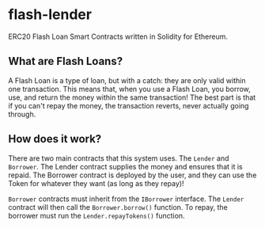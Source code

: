 # flash-lender
ERC20 Flash Loan Smart Contracts written in Solidity for Ethereum. 

## What are Flash Loans?
A Flash Loan is a type of loan, but with a catch: they are only valid within one transaction. This means that, when you use a Flash Loan, you borrow, use, and return the money within the same transaction! The best part is that if you can't repay the money, the transaction reverts, never actually going through. 

## How does it work?
There are two main contracts that this system uses. The `Lender` and `Borrower`. The Lender contract supplies the money and ensures that it is repaid. The Borrower contract is deployed by the user, and they can use the Token for whatever they want (as long as they repay)!

`Borrower` contracts must inherit from the `IBorrower` interface. The `Lender` contract will then call the `Borrower.borrow()` function. To repay, the borrower must run the `Lender.repayTokens()` function.




